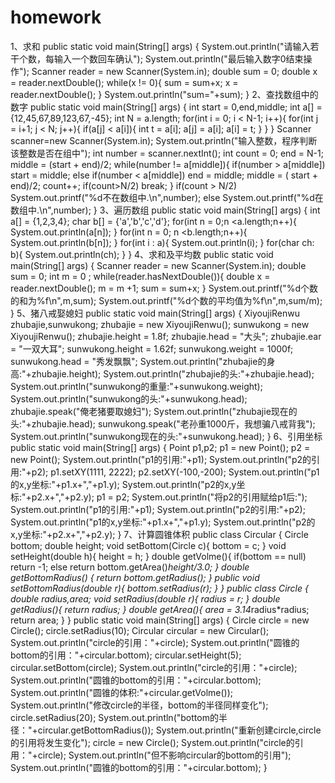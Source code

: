 # homework
1、求和
    public static void main(String[] args) {
        System.out.println("请输入若干个数，每输入一个数回车确认");
        System.out.println("最后输入数字0结束操作");
        Scanner reader = new Scanner(System.in);
        double sum = 0;
        double x = reader.nextDouble();
        while(x != 0){
            sum =  sum+x;
            x = reader.nextDouble();
        }
        System.out.println("sum="+sum);
    }
2、查找数组中的数字
    public static void main(String[] args) {
       int start = 0,end,middle;
       int a[] = {12,45,67,89,123,67,-45};
       int N = a.length;
       for(int i = 0; i < N-1; i++){
       for(int j = i+1; j < N; j++){
       if(a[j] < a[i]){
           int t = a[i];
           a[j] = a[i];
           a[i] = t;
             }
           }
       }
       Scanner scanner=new Scanner(System.in);
       System.out.println("输入整数，程序判断该整数是否在组中");
       int number = scanner.nextInt();
       int count = 0;
       end = N-1;
       middle = (start + end)/2;
       while(number != a[middle]){
           if(number > a[middle])
               start = middle;
           else if(number < a[middle])
               end = middle;
           middle = ( start + end)/2;
           count++;
           if(count>N/2)
               break;
       }
       if(count > N/2)
           System.out.printf("%d不在数组中.\n",number);
       else
           System.out.printf("%d在数组中.\n",number);
    }
3、遍历数组
    public static void main(String[] args) {
      int a[] = {1,2,3,4};
      char b[] = {'a','b','c','d'};
      for(int n = 0;n <a.length;n++){
          System.out.println(a[n]);
      }
      for(int n = 0; n <b.length;n++){
          System.out.println(b[n]);
      }
      for(int i : a){
          System.out.println(i);
      }
      for(char ch: b){
          System.out.println(ch);
      }
    }
4、求和及平均数
    public static void main(String[] args) {
        Scanner reader = new Scanner(System.in);
        double sum = 0;
        int m = 0 ;
        while(reader.hasNextDouble()){
            double x = reader.nextDouble();
            m = m +1;
            sum = sum+x;
        }
        System.out.printf("%d个数的和为%f\n",m,sum);
        System.out.printf("%d个数的平均值为%f\n",m,sum/m);
    }
5、猪八戒娶媳妇
    public static void main(String[] args) {
        XiyoujiRenwu zhubajie,sunwukong;
        zhubajie = new XiyoujiRenwu();
        sunwukong = new XiyoujiRenwu();
        zhubajie.height = 1.8f;
        zhubajie.head = "大头";
        zhubajie.ear = "一双大耳";
        sunwukong.height = 1.62f;
        sunwukong.weight = 1000f;
        sunwukong.head = "秀发飘飘";
        System.out.println("zhubajie的身高:"+zhubajie.height);
        System.out.println("zhubajie的头:"+zhubajie.head);
        System.out.println("sunwukong的重量:"+sunwukong.weight);
        System.out.println("sunwukong的头:"+sunwukong.head);
        zhubajie.speak("俺老猪要取媳妇");
        System.out.println("zhubajie现在的头:"+zhubajie.head);
        sunwukong.speak("老孙重1000斤，我想骗八戒背我");
        System.out.println("sunwukong现在的头:"+sunwukong.head);
    }
6、引用坐标
    public static void main(String[] args) {
       Point p1,p2;
       p1 = new Point();
       p2 = new Point();
       System.out.println("p1的引用:"+p1);
       System.out.println("p2的引用:"+p2);
       p1.setXY(1111, 2222);
       p2.setXY(-100,-200);
       System.out.println("p1的x,y坐标:"+p1.x+","+p1.y);
       System.out.println("p2的x,y坐标:"+p2.x+","+p2.y);
       p1 = p2;
       System.out.println("将p2的引用赋给p1后:");
       System.out.println("p1的引用:"+p1);
       System.out.println("p2的引用:"+p2);
       System.out.println("p1的x,y坐标:"+p1.x+","+p1.y);
       System.out.println("p2的x,y坐标:"+p2.x+","+p2.y);
    }
7、计算圆锥体积
public class Circular {
    Circle bottom;
    double height;
    void setBottom(Circle c){
        bottom = c;
    }
    void setHeight(double h){
        height = h;
    }
    double getVolme(){
        if(bottom == null)
            return -1;
        else 
            return bottom.getArea()*height/3.0;
    }
    double getBottomRadius() {
        return bottom.getRadius();
    }
    public void setBottomRadius(double r){
        bottom.setRadius(r);
    }
}
public class Circle {
    double radius,area;
    void setRadius(double r){
        radius = r;
    }
    double getRadius(){
        return radius;
    }
    double getArea(){
        area = 3.14*radius*radius;
        return area;
    }
}
    public static void main(String[] args) {
        Circle circle = new Circle();
        circle.setRadius(10);
        Circular circular = new Circular();
        System.out.println("circle的引用："+circle);
        System.out.println("圆锥的bottom的引用："+circular.bottom);
        circular.setHeight(5);
        circular.setBottom(circle);
        System.out.println("circle的引用："+circle);
        System.out.println("圆锥的bottom的引用："+circular.bottom);
        System.out.println("圆锥的体积:"+circular.getVolme());
        System.out.println("修改circle的半径，bottom的半径同样变化");
        circle.setRadius(20);
        System.out.println("bottom的半径："+circular.getBottomRadius());
        System.out.println("重新创建circle,circle的引用将发生变化");
        circle = new Circle();
        System.out.println("circle的引用："+circle);
        System.out.println("但不影响circular的bottom的引用");
        System.out.println("圆锥的bottom的引用："+circular.bottom);
    }

